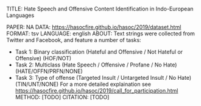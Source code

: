 TITLE: Hate Speech and Offensive Content Identification in Indo-European Languages

PAPER: NA
DATA: https://hasocfire.github.io/hasoc/2019/dataset.html
FORMAT: tsv
LANGUAGE: english
ABOUT: Text strings were collected from Twitter and Facebook, and feature a number of tasks:
- Task 1: Binary classification (Hateful and Offensive / Not Hateful or Offensive) (HOF/NOT)
- Task 2: Multiclass (Hate Speech / Offensive / Profane / No Hate) (HATE/OFFN/PRFN/NONE)
- Task 3: Type of offense (Targeted Insult / Untargeted Insult / No Hate) (TIN/UNT/NONE)
For a more detailed explaination see https://hasocfire.github.io/hasoc/2019/call_for_participation.html
METHOD: [TODO]
CITATION: [TODO]